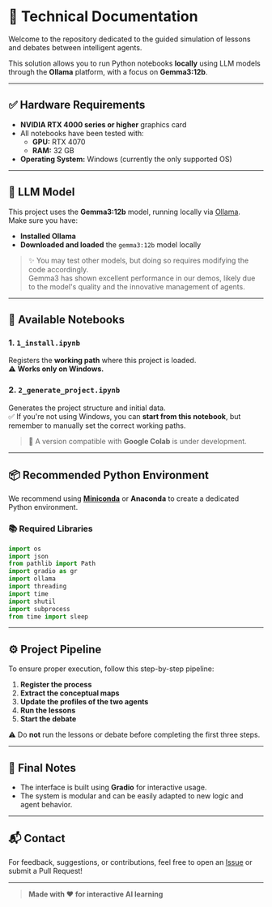 # 📖  Technical Documentation

Welcome to the repository dedicated to the guided simulation of lessons and debates between intelligent agents.

This solution allows you to run Python notebooks **locally** using LLM models through the **Ollama** platform, with a focus on **Gemma3:12b**.

---

## ✅ Hardware Requirements

- **NVIDIA RTX 4000 series or higher** graphics card
- All notebooks have been tested with:
  - **GPU:** RTX 4070
  - **RAM:** 32 GB
- **Operating System:** Windows (currently the only supported OS)

---

## 🧠 LLM Model

This project uses the **Gemma3:12b** model, running locally via [Ollama](https://ollama.com/).  
Make sure you have:

- **Installed Ollama**
- **Downloaded and loaded** the `gemma3:12b` model locally

> ✨ You may test other models, but doing so requires modifying the code accordingly.  
> Gemma3 has shown excellent performance in our demos, likely due to the model's quality and the innovative management of agents.

---

## 📁 Available Notebooks

### 1. `1_install.ipynb`  
Registers the **working path** where this project is loaded.  
⚠️ **Works only on Windows.**

### 2. `2_generate_project.ipynb`  
Generates the project structure and initial data.  
✅ If you're not using Windows, you can **start from this notebook**, but remember to manually set the correct working paths.

> 🧪 A version compatible with **Google Colab** is under development.

---

## 📦 Recommended Python Environment

We recommend using **[Miniconda](https://docs.conda.io/en/latest/miniconda.html)** or **Anaconda** to create a dedicated Python environment.

### 📚 Required Libraries

```python
import os
import json
from pathlib import Path
import gradio as gr
import ollama
import threading
import time
import shutil
import subprocess
from time import sleep
```

---

## ⚙️ Project Pipeline

To ensure proper execution, follow this step-by-step pipeline:

1. **Register the process**
2. **Extract the conceptual maps**
3. **Update the profiles of the two agents**
4. **Run the lessons**
5. **Start the debate**

⚠️ Do **not** run the lessons or debate before completing the first three steps.

---

## 📌 Final Notes

- The interface is built using **Gradio** for interactive usage.
- The system is modular and can be easily adapted to new logic and agent behavior.

---

## 📬 Contact

For feedback, suggestions, or contributions, feel free to open an [Issue](https://github.com/mauro10051/issues) or submit a Pull Request!

---

> **Made with ❤️ for interactive AI learning**
